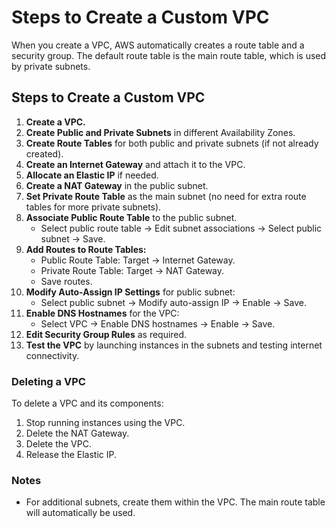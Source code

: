 # Steps to Create a Custom VPC

When you create a VPC, AWS automatically creates a route table and a security group. The default route table is the main route table, which is used by private subnets.

## Steps to Create a Custom VPC

1. **Create a VPC.**
2. **Create Public and Private Subnets** in different Availability Zones.
3. **Create Route Tables** for both public and private subnets (if not already created).
4. **Create an Internet Gateway** and attach it to the VPC.
5. **Allocate an Elastic IP** if needed.
6. **Create a NAT Gateway** in the public subnet.
7. **Set Private Route Table** as the main subnet (no need for extra route tables for more private subnets).
8. **Associate Public Route Table** to the public subnet.
   - Select public route table → Edit subnet associations → Select public subnet → Save.
9. **Add Routes to Route Tables:**
   - Public Route Table: Target → Internet Gateway.
   - Private Route Table: Target → NAT Gateway.
   - Save routes.
10. **Modify Auto-Assign IP Settings** for public subnet:
    - Select public subnet → Modify auto-assign IP → Enable → Save.
11. **Enable DNS Hostnames** for the VPC:
    - Select VPC → Enable DNS hostnames → Enable → Save.
12. **Edit Security Group Rules** as required.
13. **Test the VPC** by launching instances in the subnets and testing internet connectivity.

### Deleting a VPC
To delete a VPC and its components:
1. Stop running instances using the VPC.
2. Delete the NAT Gateway.
3. Delete the VPC.
4. Release the Elastic IP.

### Notes
- For additional subnets, create them within the VPC. The main route table will automatically be used.
